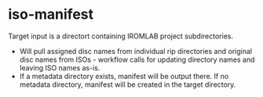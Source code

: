 # iso-manifest

Target input is a directort containing IROMLAB project subdirectories. 
* Will pull assigned disc names from individual rip directories and original disc names from ISOs - workflow calls for updating directory names and leaving ISO names as-is.
* If a metadata directory exists, manifest will be output there. If no metadata directory, manifest will be created in the target directory.
